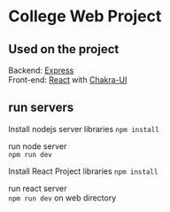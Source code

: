 # College Web Project

## Used on the project

Backend: [Express](https://expressjs.com/)  
Front-end: [React](https://reactjs.org/) with [Chakra-UI](https://chakra-ui.com/)


## run servers

Install nodejs server libraries 
`npm install`

run node server  
`npm run dev`  


Install React Project libraries
`npm install`

run react server  
`npm run dev` on web directory  

